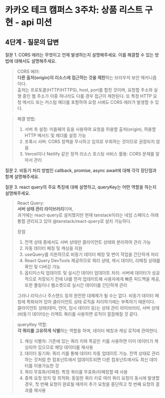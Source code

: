 # 카카오 테크 캠퍼스 3주차: 상품 리스트 구현 - api 미션

## 4단계 - 질문의 답변

질문 1. CORS 에러는 무엇이고 언제 발생하는지 설명해주세요. 이를 해결할 수 있는 방법에 대해서도 설명해주세요.

> CORS 에러:  
> **다른 출처(origin)의 리소스에 접근하는 것을 제한**하는 브라우저 보안 메커니즘이다.  
> 출처는 프로토콜(HTTP/HTTPS), host, port를 합친 것이며, 요청할 주소와 실행 중인 웹 주소가 이중 하나라도 다를 경우 접근이 제한된다. 또 특정 HTTP 요청 메서드 또는 커스텀 헤더를 포함하여 요청 시에도 CORS 에러가 발생할 수 있다.

> 해결 방법:
>
> 1. 서버 측 설정: 미들웨어 등을 사용하여 요청을 허용할 출처(origin), 허용할 HTTP 메서드 및 헤더를 설정 가능
> 2. 프록시 서버: CORS 정책을 무시하고 임의로 우회하는 것이므로 권장되지 않음
> 3. Vercel이나 Netlify 같은 정적 리소스 호스팅 서비스 활용: CORS 문제를 알아서 관리

질문 2. 비동기 처리 방법인 callback, promise, async await에 대해 각각 장단점과 함께 설명해주세요.

>

질문 3. react query의 주요 특징에 대해 설명하고, queryKey는 어떤 역할을 하는지 설명해주세요.

> React Query:  
> **서버 상태 관리 라이브러리**이며,  
> 과거에는 react-query로 설치했지만 현재 tanstack이라는 네임 스페이스 아래 통합 관리되고 있어 @tanstack/react-query로 설치 가능하다.
>
> 장점
>
> 1. 전역 상태 중에서도 서버 상태만 클라이언트 상태와 분리하여 관리 가능
> 2. 자동 데이터 페칭 및 캐싱을 지원
> 3. useQuery를 지원하므로 비동기 데이터 페칭 및 변이 작업을 간단하게 처리
> 4. React Query DevTools 제공하므로 쿼리 상태, 캐시 데이터, 리페칭 상태를 확인 및 디버깅 가능
> 5. 옵티미스틱 업데이트 및 실시간 데이터 업데이트 처리: 서버에 데이터가 성공적으로 저장되기 전에 UI를 먼저 업데이트해 사용자에게 빠른 피드백을 제공, 또한 폴링이나 웹소켓으로 실시간 데이터를 간단하게 관리
>
> 그러나 리덕스나 주스탠드 등의 완전한 대체제가 될 수는 없다. 비동기 데이터 페칭에 특화되어 있어 클라이언트 상태 로직을 처리하기에는 부족하기 때문이다.  
> 클라이언트 상태(테마, 언어, 임시 데이터 등)는 상태 관리 라이브러리, 서버 상태(비동기 데이터)는 리액트 쿼리를 사용하면 로직이 깔끔해질 것 같다.

> queryKey 역할:  
> **각 쿼리를 고유하게 식별**하는 역할을 하며, 데이터 페칭과 캐싱 로직에 관여한다.
>
> 1. 캐싱 식별자: 기존에 있는 쿼리 키와 똑같은 키를 사용하면 이미 데이터가 캐싱되어 있으므로 해당 데이터를 재사용
> 2. 데이터 동기화: 쿼리 키를 통해 데이터 자동 업데이트 가능. 전역 상태로 관리하는 것처럼 한 컴포넌트에서 업데이트되면 다른 컴포넌트에서도 최신 데이터를 이용가능한 것
> 3. 쿼리 무효화/리패칭: 특정 쿼리를 무효화/리페칭할 때 사용
> 4. 중복 요청 방지 및 최적화: 동일한 쿼리 키로 여러 쿼리 요청이 동시에 발생할 경우, 첫 번째 요청이 완료될 때까지 추가 요청을 중단하고 첫 번째 요청의 결과를 재사용
